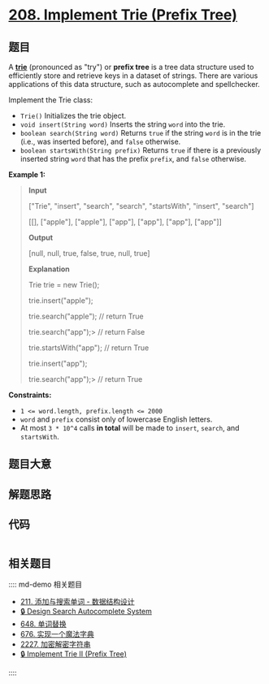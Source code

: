 # [208. Implement Trie (Prefix Tree)](https://leetcode.com/problems/implement-trie-prefix-tree/)

## 题目

A [**trie**](https://en.wikipedia.org/wiki/Trie) (pronounced as "try") or
**prefix tree** is a tree data structure used to efficiently store and
retrieve keys in a dataset of strings. There are various applications of this
data structure, such as autocomplete and spellchecker.

Implement the Trie class:

- `Trie()` Initializes the trie object.
- `void insert(String word)` Inserts the string `word` into the trie.
- `boolean search(String word)` Returns `true` if the string `word` is in the trie (i.e., was inserted before), and `false` otherwise.
- `boolean startsWith(String prefix)` Returns `true` if there is a previously inserted string `word` that has the prefix `prefix`, and `false` otherwise.

**Example 1:**

> **Input**
>
> ["Trie", "insert", "search", "search", "startsWith", "insert", "search"]
>
> [[], ["apple"], ["apple"], ["app"], ["app"], ["app"], ["app"]]
>
> **Output**
>
> [null, null, true, false, true, null, true]
>
> **Explanation**
>
> Trie trie = new Trie();
>
> trie.insert("apple");
>
> trie.search("apple"); // return True
>
> trie.search("app");>
> // return False
>
> trie.startsWith("app"); // return True
>
> trie.insert("app");
>
> trie.search("app");>
> // return True

**Constraints:**

- `1 <= word.length, prefix.length <= 2000`
- `word` and `prefix` consist only of lowercase English letters.
- At most `3 * 10^4` calls **in total** will be made to `insert`, `search`, and `startsWith`.

## 题目大意

## 解题思路

## 代码

```javascript

```

## 相关题目

:::: md-demo 相关题目

- [211. 添加与搜索单词 - 数据结构设计](https://leetcode.com/problems/design-add-and-search-words-data-structure)
- [🔒 Design Search Autocomplete System](https://leetcode.com/problems/design-search-autocomplete-system)
- [648. 单词替换](https://leetcode.com/problems/replace-words)
- [676. 实现一个魔法字典](https://leetcode.com/problems/implement-magic-dictionary)
- [2227. 加密解密字符串](https://leetcode.com/problems/encrypt-and-decrypt-strings)
- [🔒 Implement Trie II (Prefix Tree)](https://leetcode.com/problems/implement-trie-ii-prefix-tree)

::::

